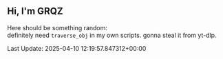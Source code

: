 ## Hi, I'm GRQZ
Here should be something random:  
definitely need `traverse_obj` in my own scripts. gonna steal it from yt-dlp.


Last Update: 2025-04-10 12:19:57.847312+00:00
